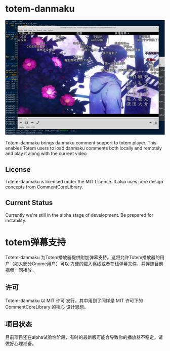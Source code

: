 # totem-danmaku

![Screenshot](screenshot.png)

Totem-danmaku brings danmaku comment support to totem player. This enables Totem
users to load danmaku comments both locally and remotely and play it along with 
the current video

## License
Totem-danmaku is licensed under the MIT License. It also uses core design 
concepts from CommentCoreLibrary.

## Current Status
Currently we're still in the alpha stage of development. Be prepared for 
instability.

# totem弹幕支持
Totem-danmaku 为Totem播放器提供附加弹幕支持。这将允许Totem播放器的用户（如大部分Gnome用户）可以
方便的载入离线或者在线弹幕文件，并伴随目前视频一同播放。

## 许可
Totem-danmaku 以 MIT 许可 发行。其中用到了同样是 MIT 许可下的 CommentCoreLibrary 的核心
设计思想。

## 项目状态
目前项目还在alpha试验性阶段，有时的最新版可能会导致你的播放器不稳定。请做好心理准备。
